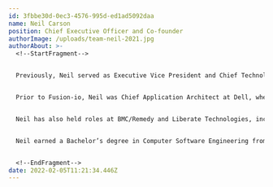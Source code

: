 ```yaml
---
id: 3fbbe30d-0ec3-4576-995d-ed1ad5092daa
name: Neil Carson
position: Chief Executive Officer and Co-founder
authorImage: /uploads/team-neil-2021.jpg
authorAbout: >-
  <!--StartFragment-->


  Previously, Neil served as Executive Vice President and Chief Technology Officer at Fusion-io where he was responsible for company strategy, product definitions, roadmaps, corporate development and strategic partnerships and key customer acquisitions.


  Prior to Fusion-io, Neil was Chief Application Architect at Dell, where he led the platform architecture team across MessageOne, Everdream, Silverback Networks and other acquired development groups. Neil joined Dell through the acquisition of Everdream where he was Chief Architect.


  Neil has also held roles at BMC/Remedy and Liberate Technologies, including Principal Product Architect and Principal Engineer. Neil has served as a technical advisor for startups Oxygen Finance and Datera Inc.


  Neil earned a Bachelor’s degree in Computer Software Engineering from Cranfield University.


  <!--EndFragment-->
date: 2022-02-05T11:21:34.446Z
---
```

